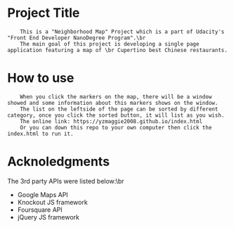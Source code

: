 Project Title
============
		This is a "Neighborhood Map" Project which is a part of Udacity's "Front End Developer NanoDegree Program".\br
		The main goal of this project is developing a single page application featuring a map of \br Cupertino best Chinese restaurants. 

How to use
========
		When you click the markers on the map, there will be a window showed and some information about this markers shows on the window.
		The list on the leftside of the page can be sorted by different category, once you click the sorted button, it will list as you wish.
		The online link: https://yzmaggie2008.github.io/index.html
		Or you can down this repo to your own computer then click the index.html to run it.
Acknoledgments
=============
The 3rd party APIs were listed below:\br
* Google Maps API
* Knockout JS framework
* Foursquare API
* jQuery JS framework

